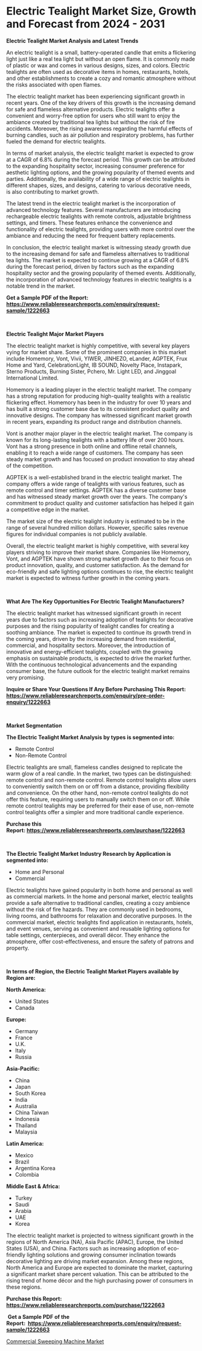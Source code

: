 <p><h1>Electric Tealight Market Size, Growth and Forecast from 2024 - 2031</h1></p><p><strong>Electric Tealight Market Analysis and Latest Trends</strong></p>
<p><p>An electric tealight is a small, battery-operated candle that emits a flickering light just like a real tea light but without an open flame. It is commonly made of plastic or wax and comes in various designs, sizes, and colors. Electric tealights are often used as decorative items in homes, restaurants, hotels, and other establishments to create a cozy and romantic atmosphere without the risks associated with open flames.</p><p>The electric tealight market has been experiencing significant growth in recent years. One of the key drivers of this growth is the increasing demand for safe and flameless alternative products. Electric tealights offer a convenient and worry-free option for users who still want to enjoy the ambiance created by traditional tea lights but without the risk of fire accidents. Moreover, the rising awareness regarding the harmful effects of burning candles, such as air pollution and respiratory problems, has further fueled the demand for electric tealights.</p><p>In terms of market analysis, the electric tealight market is expected to grow at a CAGR of 6.8% during the forecast period. This growth can be attributed to the expanding hospitality sector, increasing consumer preference for aesthetic lighting options, and the growing popularity of themed events and parties. Additionally, the availability of a wide range of electric tealights in different shapes, sizes, and designs, catering to various decorative needs, is also contributing to market growth.</p><p>The latest trend in the electric tealight market is the incorporation of advanced technology features. Several manufacturers are introducing rechargeable electric tealights with remote controls, adjustable brightness settings, and timers. These features enhance the convenience and functionality of electric tealights, providing users with more control over the ambiance and reducing the need for frequent battery replacements.</p><p>In conclusion, the electric tealight market is witnessing steady growth due to the increasing demand for safe and flameless alternatives to traditional tea lights. The market is expected to continue growing at a CAGR of 6.8% during the forecast period, driven by factors such as the expanding hospitality sector and the growing popularity of themed events. Additionally, the incorporation of advanced technology features in electric tealights is a notable trend in the market.</p></p>
<p><strong>Get a Sample PDF of the Report:&nbsp; <a href="https://www.reliableresearchreports.com/enquiry/request-sample/1222663">https://www.reliableresearchreports.com/enquiry/request-sample/1222663</a></strong></p>
<p>&nbsp;</p>
<p><strong>Electric Tealight Major Market Players</strong></p>
<p><p>The electric tealight market is highly competitive, with several key players vying for market share. Some of the prominent companies in this market include Homemory, Vont, Vivii, YIWER, JINHEZO, eLander, AGPTEK, Frux Home and Yard, CelebrationLight, IB SOUND, Novelty Place, Instapark, Sterno Products, Burning Sister, Pchero, Mr. Light LED, and Jinggoal International Limited.</p><p>Homemory is a leading player in the electric tealight market. The company has a strong reputation for producing high-quality tealights with a realistic flickering effect. Homemory has been in the industry for over 10 years and has built a strong customer base due to its consistent product quality and innovative designs. The company has witnessed significant market growth in recent years, expanding its product range and distribution channels.</p><p>Vont is another major player in the electric tealight market. The company is known for its long-lasting tealights with a battery life of over 200 hours. Vont has a strong presence in both online and offline retail channels, enabling it to reach a wide range of customers. The company has seen steady market growth and has focused on product innovation to stay ahead of the competition.</p><p>AGPTEK is a well-established brand in the electric tealight market. The company offers a wide range of tealights with various features, such as remote control and timer settings. AGPTEK has a diverse customer base and has witnessed steady market growth over the years. The company's commitment to product quality and customer satisfaction has helped it gain a competitive edge in the market.</p><p>The market size of the electric tealight industry is estimated to be in the range of several hundred million dollars. However, specific sales revenue figures for individual companies is not publicly available.</p><p>Overall, the electric tealight market is highly competitive, with several key players striving to improve their market share. Companies like Homemory, Vont, and AGPTEK have shown strong market growth due to their focus on product innovation, quality, and customer satisfaction. As the demand for eco-friendly and safe lighting options continues to rise, the electric tealight market is expected to witness further growth in the coming years.</p></p>
<p>&nbsp;</p>
<p><strong>What Are The Key Opportunities For Electric Tealight Manufacturers?</strong></p>
<p><p>The electric tealight market has witnessed significant growth in recent years due to factors such as increasing adoption of tealights for decorative purposes and the rising popularity of tealight candles for creating a soothing ambiance. The market is expected to continue its growth trend in the coming years, driven by the increasing demand from residential, commercial, and hospitality sectors. Moreover, the introduction of innovative and energy-efficient tealights, coupled with the growing emphasis on sustainable products, is expected to drive the market further. With the continuous technological advancements and the expanding consumer base, the future outlook for the electric tealight market remains very promising.</p></p>
<p><strong>Inquire or Share Your Questions If Any Before Purchasing This Report: <a href="https://www.reliableresearchreports.com/enquiry/pre-order-enquiry/1222663">https://www.reliableresearchreports.com/enquiry/pre-order-enquiry/1222663</a></strong></p>
<p>&nbsp;</p>
<p><strong>Market Segmentation</strong></p>
<p><strong>The Electric Tealight Market Analysis by types is segmented into:</strong></p>
<p><ul><li>Remote Control</li><li>Non-Remote Control</li></ul></p>
<p><p>Electric tealights are small, flameless candles designed to replicate the warm glow of a real candle. In the market, two types can be distinguished: remote control and non-remote control. Remote control tealights allow users to conveniently switch them on or off from a distance, providing flexibility and convenience. On the other hand, non-remote control tealights do not offer this feature, requiring users to manually switch them on or off. While remote control tealights may be preferred for their ease of use, non-remote control tealights offer a simpler and more traditional candle experience.</p></p>
<p><strong>Purchase this Report:&nbsp;<a href="https://www.reliableresearchreports.com/purchase/1222663">https://www.reliableresearchreports.com/purchase/1222663</a></strong></p>
<p>&nbsp;</p>
<p><strong>The Electric Tealight Market Industry Research by Application is segmented into:</strong></p>
<p><ul><li>Home and Personal</li><li>Commercial</li></ul></p>
<p><p>Electric tealights have gained popularity in both home and personal as well as commercial markets. In the home and personal market, electric tealights provide a safe alternative to traditional candles, creating a cozy ambience without the risk of fire hazards. They are commonly used in bedrooms, living rooms, and bathrooms for relaxation and decorative purposes. In the commercial market, electric tealights find application in restaurants, hotels, and event venues, serving as convenient and reusable lighting options for table settings, centerpieces, and overall décor. They enhance the atmosphere, offer cost-effectiveness, and ensure the safety of patrons and property.</p></p>
<p>&nbsp;</p>
<p><strong>In terms of Region, the Electric Tealight Market Players available by Region are:</strong></p>
<p>
    <p> <strong> North America: </strong>
        <ul>
            <li>United States</li>
            <li>Canada</li>
        </ul>
        </p> 
    <p> <strong> Europe: </strong>
        <ul>
            <li>Germany</li>
            <li>France</li>
            <li>U.K.</li>
            <li>Italy</li>
            <li>Russia</li>
        </ul>
        </p> 
    <p> <strong> Asia-Pacific: </strong>
        <ul>
            <li>China</li>
            <li>Japan</li>
            <li>South Korea</li>
            <li>India</li>
            <li>Australia</li>
            <li>China Taiwan</li>
            <li>Indonesia</li>
            <li>Thailand</li>
            <li>Malaysia</li>
        </ul>
        </p> 
    <p> <strong> Latin America: </strong>
        <ul>
            <li>Mexico</li>
            <li>Brazil</li>
            <li>Argentina Korea</li>
            <li>Colombia</li>
        </ul>
        </p> 
    <p> <strong> Middle East & Africa: </strong>
        <ul>
            <li>Turkey</li>
            <li>Saudi</li>
            <li>Arabia</li>
            <li>UAE</li>
            <li>Korea</li>
        </ul>
    </p>
    </p>
<p><p>The electric tealight market is projected to witness significant growth in the regions of North America (NA), Asia Pacific (APAC), Europe, the United States (USA), and China. Factors such as increasing adoption of eco-friendly lighting solutions and growing consumer inclination towards decorative lighting are driving market expansion. Among these regions, North America and Europe are expected to dominate the market, capturing a significant market share percent valuation. This can be attributed to the rising trend of home décor and the high purchasing power of consumers in these regions.</p></p>
<p><strong>Purchase this Report: <a href="https://www.reliableresearchreports.com/purchase/1222663">https://www.reliableresearchreports.com/purchase/1222663</a></strong></p>
<p>&nbsp;<strong>Get a Sample PDF of the Report:&nbsp;&nbsp;<a href="https://www.reliableresearchreports.com/enquiry/request-sample/1222663">https://www.reliableresearchreports.com/enquiry/request-sample/1222663</a></strong></p>
<p><strong></strong></p>
<p><p><a href="https://github.com/CliffMedina6/Market-Research-Report-List-2/blob/main/commercial-sweeping-machine-market.md">Commercial Sweeping Machine Market</a></p></p>
